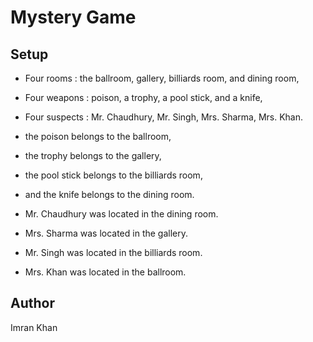 <h1>Mystery Game</h1>

<h2>Setup</h2>

* Four rooms	: the ballroom, gallery, billiards room, and dining room,
* Four weapons	: poison, a trophy, a pool stick, and a knife,
* Four suspects	: Mr. Chaudhury, Mr. Singh, Mrs. Sharma, Mrs. Khan.

* the poison belongs to the ballroom,
* the trophy belongs to the gallery,
* the pool stick belongs to the billiards room,
* and the knife belongs to the dining room.

* Mr. Chaudhury was located in the dining room.
* Mrs. Sharma was located in the gallery.
* Mr. Singh was located in the billiards room.
* Mrs. Khan was located in the ballroom.

<h2>Author</h2>
Imran Khan